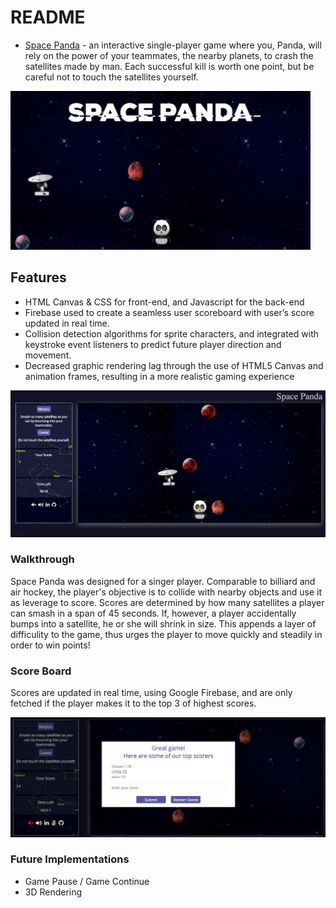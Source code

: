 # README

- [Space Panda](https://lindamckeithlam.github.io/spacepanda/) - an interactive single-player game where you, Panda, will rely on the power of your teammates, the nearby planets, to crash the satellites made by man. Each successful kill is worth one point, but be careful not to touch the satellites yourself.

![gif](/display/misc/giphy.gif "Gif Page")

## Features

- HTML Canvas & CSS for front-end, and Javascript for the back-end
- Firebase used to create a seamless user scoreboard with user’s score updated in real time.
- Collision detection algorithms for sprite characters, and integrated with keystroke event listeners to predict future player direction and movement.
- Decreased graphic rendering lag through the use of HTML5 Canvas and animation frames, resulting in a more realistic gaming experience

![still](/display/misc/game_still.png "Still Page")

### Walkthrough

Space Panda was designed for a singer player. Comparable to billiard and air hockey, the player's objective is to collide with nearby objects and use it as leverage to score. Scores are determined by how many satellites a player can smash in a span of 45 seconds. If, however, a player accidentally bumps into a satellite, he or she will shrink in size. This appends a layer of difficulity to the game, thus urges the player to move quickly and steadily in order to win points!

### Score Board

Scores are updated in real time, using Google Firebase, and are only fetched if the player makes it to the top 3 of highest scores.

![scoreboard](/display/misc/scoreboard.png "Score Page")

### Future Implementations

- Game Pause / Game Continue
- 3D Rendering
